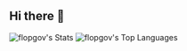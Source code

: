 ## Hi there 👋

<!--
**flopgov/flopgov** is a ✨ _special_ ✨ repository because its `README.md` (this file) appears on your GitHub profile.

Here are some ideas to get you started:

- 🔭 I’m currently working on ...
- 🌱 I’m currently learning ...
- 👯 I’m looking to collaborate on ...
- 🤔 I’m looking for help with ...
- 💬 Ask me about ...
- 📫 How to reach me: ...
- 😄 Pronouns: ...
- ⚡ Fun fact: ...
-->

![flopgov's Stats](https://github-readme-stats.vercel.app/api?username=flopgov&theme=midnight-purple&show_icons=true&hide_border=true&count_private=true) 
![flopgov's Top Languages](https://github-readme-stats.vercel.app/api/top-langs/?username=flopgov&theme=midnight-purple&show_icons=true&hide_border=true&layout=compact)
